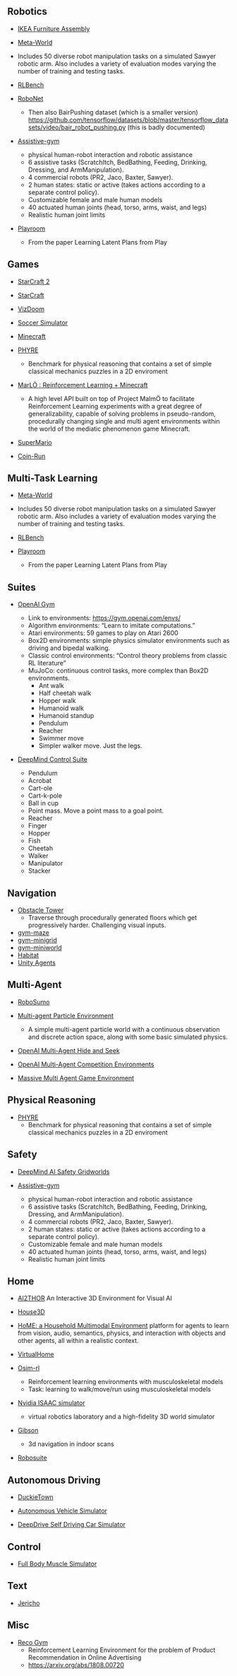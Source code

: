 ## Robotics
- [IKEA Furniture Assembly](https://clvrai.github.io/furniture/)

- [Meta-World](https://github.com/rlworkgroup/metaworld)
 - Includes 50 diverse robot manipulation tasks on a simulated Sawyer robotic arm. Also includes a variety of evaluation modes varying the number of training and testing tasks.  

- [RLBench](https://sites.google.com/view/rlbench)

- [RoboNet](https://www.robonet.wiki)
  - Then also BairPushing dataset (which is a smaller version) https://github.com/tensorflow/datasets/blob/master/tensorflow_datasets/video/bair_robot_pushing.py (this is badly documented)

- [Assistive-gym](https://github.com/Healthcare-Robotics/assistive-gym)
  - physical human-robot interaction and robotic assistance
  - 6 assistive tasks (ScratchItch, BedBathing, Feeding, Drinking, Dressing, and ArmManipulation).
  - 4 commercial robots (PR2, Jaco, Baxter, Sawyer).
  - 2 human states: static or active (takes actions according to a separate control policy).
  - Customizable female and male human models
  - 40 actuated human joints (head, torso, arms, waist, and legs)
  - Realistic human joint limits

- [Playroom](https://github.com/google-research/google-research/tree/master/playrooms)
  - From the paper Learning Latent Plans from Play 



## Games
- [StarCraft 2](https://github.com/deepmind/pysc2)

- [StarCraft](https://github.com/TorchCraft/TorchCraft)

- [VizDoom](https://github.com/mwydmuch/ViZDoom)

- [Soccer Simulator](https://github.com/google-research/football)

- [Minecraft](https://github.com/minerllabs/minerl)

- [PHYRE](https://phyre.ai/)
  - Benchmark for physical reasoning that contains a set of simple classical mechanics puzzles in a 2D enviroment

- [MarLÖ : Reinforcement Learning + Minecraft](https://github.com/crowdAI/marLo)
  - A high level API built on top of Project MalmÖ to facilitate Reinforcement Learning experiments with a great degree of generalizability, capable of solving problems in pseudo-random, procedurally changing single and multi agent environments within the world of the mediatic phenomenon game Minecraft.

- [SuperMario](://github.com/ppaquette/gym-super-mario)

- [Coin-Run](https://github.com/openai/coinrun)




## Multi-Task Learning

- [Meta-World](https://github.com/rlworkgroup/metaworld)
 - Includes 50 diverse robot manipulation tasks on a simulated Sawyer robotic arm. Also includes a variety of evaluation modes varying the number of training and testing tasks.  

- [RLBench](https://sites.google.com/view/rlbench)

- [Playroom](https://github.com/google-research/google-research/tree/master/playrooms)
  - From the paper Learning Latent Plans from Play 


## Suites

- [OpenAI Gym](https://github.com/openai/gym)
  - Link to environments: https://gym.openai.com/envs/
  - Algorithm environments: “Learn to imitate computations.”
  - Atari environments: 59 games to play on Atari 2600
  - Box2D environments: simple physics simulator environments such as driving and bipedal walking. 
  - Classic control environments: “Control theory problems from classic RL literature”
  - MuJoCo: continuous control tasks, more complex than Box2D environments. 
    - Ant walk
    - Half cheetah walk
    - Hopper walk
    - Humanoid walk
    - Humanoid standup
    - Pendulum
    - Reacher
    - Swimmer move
    - Simpler walker move. Just the legs. 

- [DeepMind Control Suite](https://github.com/deepmind/dm_control)
  - Pendulum
  - Acrobat
  - Cart-ole
  - Cart-k-pole
  - Ball in cup
  - Point mass. Move a point mass to a goal point.
  - Reacher
  - Finger
  - Hopper
  - Fish
  - Cheetah
  - Walker
  - Manipulator
  - Stacker

## Navigation

- [Obstacle Tower](https://github.com/Unity-Technologies/obstacle-tower-challenge)
  - Traverse through procedurally generated floors which get progressively harder. Challenging visual inputs. 
- [gym-maze](https://github.com/MattChanTK/gym-maze)
- [gym-minigrid](https://github.com/maximecb/gym-minigrid)
- [gym-miniworld](https://github.com/maximecb/gym-miniworld)
- [Habitat](https://aihabitat.org)
- [Unity Agents](https://github.com/Unity-Technologies/ml-agents/blob/master/docs/Learning-Environment-Examples.md)


## Multi-Agent
- [RoboSumo](https://github.com/openai/robosumo)

- [Multi-agent Particle Environment](https://github.com/openai/multiagent-particle-envs)
  - A simple multi-agent particle world with a continuous observation and discrete action space, along with some basic simulated physics.

- [OpenAI Multi-Agent Hide and Seek](https://github.com/openai/multi-agent-emergence-environments)

- [OpenAI Multi-Agent Competition Environments](https://github.com/openai/multiagent-competition)

- [Massive Multi Agent Game Environment](://github.com/openai/neural-mmo)





## Physical Reasoning
- [PHYRE](https://phyre.ai/)
  - Benchmark for physical reasoning that contains a set of simple classical mechanics puzzles in a 2D enviroment



## Safety
- [DeepMind AI Safety Gridworlds ](https://github.com/deepmind/ai-safety-gridworlds)

- [Assistive-gym](https://github.com/Healthcare-Robotics/assistive-gym)
  - physical human-robot interaction and robotic assistance
  - 6 assistive tasks (ScratchItch, BedBathing, Feeding, Drinking, Dressing, and ArmManipulation).
  - 4 commercial robots (PR2, Jaco, Baxter, Sawyer).
  - 2 human states: static or active (takes actions according to a separate control policy).
  - Customizable female and male human models
  - 40 actuated human joints (head, torso, arms, waist, and legs)
  - Realistic human joint limits


## Home
- [AI2THOR](https://ai2thor.allenai.org/)
An Interactive 3D Environment for Visual AI

- [House3D](https://github.com/facebookresearch/house3d)

- [HoME: a Household Multimodal Environment](https://github.com/HoME-Platform/home-platform)
platform for agents to learn from vision, audio, semantics, physics, and interaction with objects and other agents, all within a realistic context.

- [VirtualHome](http://virtual-home.org/)

- [Osim-rl](http://osim-rl.stanford.edu/)
  - Reinforcement learning environments with musculoskeletal models
  - Task: learning to walk/move/run using musculoskeletal models

- [Nvidia ISAAC simulator](https://developer.nvidia.com/Isaac-sdk)
  - virtual robotics laboratory and a high-fidelity 3D world simulator

- [Gibson](http://gibsonenv.stanford.edu/)
  - 3d navigation in indoor scans

- [Robosuite](https://github.com/StanfordVL/robosuite)




## Autonomous Driving
- [DuckieTown](://github.com/duckietown/gym-duckietown)

- [Autonomous Vehicle Simulator](https://github.com/Microsoft/AirSim)

- [DeepDrive Self Driving Car Simulator](https://github.com/deepdrive/deepdrive)



## Control
- [Full Body Muscle Simulator](https://github.com/lsw9021/MASS)



## Text
- [Jericho](https://github.com/microsoft/jericho)



## Misc
- [Reco Gym](https://github.com/criteo-research/reco-gym)
  - Reinforcement Learning Environment for the problem of Product Recommendation in Online Advertising
  - https://arxiv.org/abs/1808.00720 


